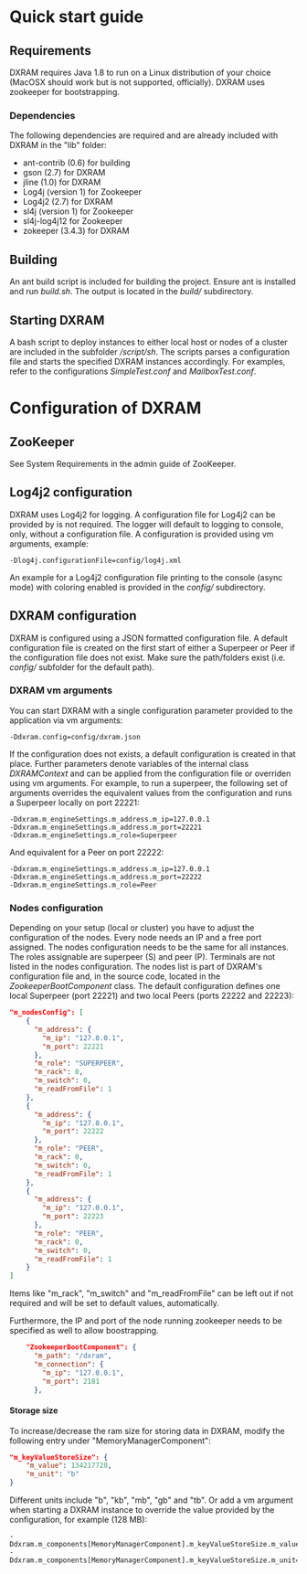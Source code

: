 # Quick start guide

## Requirements
DXRAM requires Java 1.8 to run on a Linux distribution of your choice
(MacOSX should work but is not supported, officially). 
DXRAM uses zookeeper for bootstrapping.

### Dependencies
The following dependencies are required and are already included with 
DXRAM in the "lib" folder:
* ant-contrib (0.6) for building
* gson (2.7) for DXRAM
* jline (1.0) for DXRAM
* Log4j (version 1) for Zookeeper
* Log4j2 (2.7) for DXRAM
* sl4j (version 1) for Zookeeper
* sl4j-log4j12 for Zookeeper
* zokeeper (3.4.3) for DXRAM

## Building
An ant build script is included for building the project. Ensure ant
is installed and run *build.sh*. The output is located in the 
*build/* subdirectory.

## Starting DXRAM
A bash script to deploy instances to either local host or nodes of a 
cluster are included in the subfolder */script/sh*. The scripts parses
a configuration file and starts the specified DXRAM instances 
accordingly. For examples, refer to the configurations 
*SimpleTest.conf* and *MailboxTest.conf*.

# Configuration of DXRAM

## ZooKeeper
See System Requirements in the admin guide of ZooKeeper.

## Log4j2 configuration
DXRAM uses Log4j2 for logging.
A configuration file for Log4j2 can be provided by is not
required. The logger will default to logging to console, only, 
without a configuration file. A configuration is provided using
vm arguments, example:
```
-Dlog4j.configurationFile=config/log4j.xml
```

An example for a Log4j2 configuration file printing to the console 
(async mode) with coloring enabled is provided in the *config/* 
subdirectory.

## DXRAM configuration 
DXRAM is configured using a JSON formatted configuration file.
A default configuration file is created on the first start of either
a Superpeer or Peer if the configuration file does not exist.
Make sure the path/folders exist (i.e. *config/* subfolder for the 
default path). 

### DXRAM vm arguments
You can start DXRAM with a single configuration parameter provided
to the application via vm arguments:
```
-Ddxram.config=config/dxram.json
```

If the configuration does not exists, a default configuration is 
created in that place. 
Further parameters denote variables of the internal class
_DXRAMContext_ and can be applied from the configuration file or
overriden using vm arguments.
For example, to run a superpeer, the following set of arguments 
overrides the equivalent values from the configuration and runs a 
Superpeer locally on port 22221:
```
-Ddxram.m_engineSettings.m_address.m_ip=127.0.0.1
-Ddxram.m_engineSettings.m_address.m_port=22221
-Ddxram.m_engineSettings.m_role=Superpeer
```
And equivalent for a Peer on port 22222:
```
-Ddxram.m_engineSettings.m_address.m_ip=127.0.0.1
-Ddxram.m_engineSettings.m_address.m_port=22222
-Ddxram.m_engineSettings.m_role=Peer
```

### Nodes configuration
Depending on your setup (local or cluster) you have to adjust the 
configuration of the nodes. Every node needs an IP and a free port 
assigned. The nodes configuration needs to be the same for all 
instances. The roles assignable are superpeer (S) and peer (P). 
Terminals are not listed in the nodes configuration.
The nodes list is part of DXRAM's configuration file and, in the
source code, located in the _ZookeeperBootComponent_ class. 
The default configuration defines
one local Superpeer (port 22221) and two local Peers (ports 22222 and 
22223):
```json
"m_nodesConfig": [
    {
      "m_address": {
        "m_ip": "127.0.0.1",
        "m_port": 22221
      },
      "m_role": "SUPERPEER",
      "m_rack": 0,
      "m_switch": 0,
      "m_readFromFile": 1
    },
    {
      "m_address": {
        "m_ip": "127.0.0.1",
        "m_port": 22222
      },
      "m_role": "PEER",
      "m_rack": 0,
      "m_switch": 0,
      "m_readFromFile": 1
    },
    {
      "m_address": {
        "m_ip": "127.0.0.1",
        "m_port": 22223
      },
      "m_role": "PEER",
      "m_rack": 0,
      "m_switch": 0,
      "m_readFromFile": 1
    }
]
```

Items like "m_rack", "m_switch" and "m_readFromFile" can be left out
if not required and will be set to default values, automatically.

Furthermore, the IP and port of the node running zookeeper needs to be
specified as well to allow boostrapping.

```json
    "ZookeeperBootComponent": {
      "m_path": "/dxram",
      "m_connection": {
        "m_ip": "127.0.0.1",
        "m_port": 2181
      },
```

#### Storage size
To increase/decrease the ram size for storing data in DXRAM, modify the
following entry under "MemoryManagerComponent":
```json
"m_keyValueStoreSize": {
    "m_value": 134217728,
    "m_unit": "b"
}
```
Different units include "b", "kb", "mb", "gb" and "tb".
Or add a vm argument when starting a DXRAM instance to override the 
value provided by the configuration, for example (128 MB):
```
-Ddxram.m_components[MemoryManagerComponent].m_keyValueStoreSize.m_value=128
-Ddxram.m_components[MemoryManagerComponent].m_keyValueStoreSize.m_unit=mb
```
